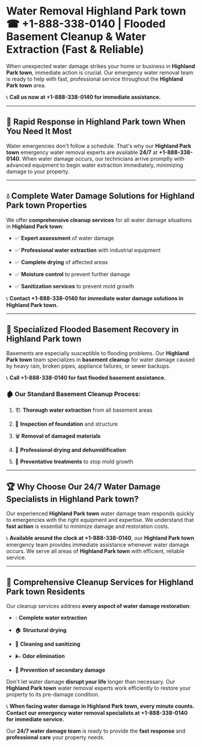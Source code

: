 # Water Removal Highland Park town ☎ +1-888-338-0140 | Flooded Basement Cleanup & Water Extraction (Fast & Reliable)

When unexpected water damage strikes your home or business in **Highland Park town**, immediate action is crucial. Our emergency water removal team is ready to help with fast, professional service throughout the **Highland Park town** area. 

📞 **Call us now at +1-888-338-0140 for immediate assistance.**
---
## 🚀 Rapid Response in Highland Park town When You Need It Most
Water emergencies don't follow a schedule. That's why our **Highland Park town** emergency water removal experts are available **24/7** at **+1-888-338-0140**. When water damage occurs, our technicians arrive promptly with advanced equipment to begin water extraction immediately, minimizing damage to your property.
---
## 💧 Complete Water Damage Solutions for Highland Park town Properties
We offer **comprehensive cleanup services** for all water damage situations in **Highland Park town**:
- ✅ **Expert assessment** of water damage  
- ✅ **Professional water extraction** with industrial equipment  
- ✅ **Complete drying** of affected areas  
- ✅ **Moisture control** to prevent further damage  
- ✅ **Sanitization services** to prevent mold growth  
📞 **Contact +1-888-338-0140 for immediate water damage solutions in Highland Park town.**
---
## 🌊 Specialized Flooded Basement Recovery in Highland Park town
Basements are especially susceptible to flooding problems. Our **Highland Park town** team specializes in **basement cleanup** for water damage caused by heavy rain, broken pipes, appliance failures, or sewer backups. 
📞 **Call +1-888-338-0140 for fast flooded basement assistance.**
### 🏚️ Our Standard Basement Cleanup Process:
1. 🏗️ **Thorough water extraction** from all basement areas  
2. 🔎 **Inspection of foundation** and structure  
3. 🗑️ **Removal of damaged materials**  
4. 💨 **Professional drying and dehumidification**  
5. 🚫 **Preventative treatments** to stop mold growth  
---
## 🏆 Why Choose Our 24/7 Water Damage Specialists in Highland Park town?
Our experienced **Highland Park town** water damage team responds quickly to emergencies with the right equipment and expertise. We understand that **fast action** is essential to minimize damage and restoration costs.
📞 **Available around the clock at +1-888-338-0140**, our **Highland Park town** emergency team provides immediate assistance whenever water damage occurs. We serve all areas of **Highland Park town** with efficient, reliable service.
---
## 🧹 Comprehensive Cleanup Services for Highland Park town Residents
Our cleanup services address **every aspect of water damage restoration**:
- 💧 **Complete water extraction**  
- 🏠 **Structural drying**  
- 🧼 **Cleaning and sanitizing**  
- 🌬️ **Odor elimination**  
- 🚫 **Prevention of secondary damage**  
Don't let water damage **disrupt your life** longer than necessary. Our **Highland Park town** water removal experts work efficiently to restore your property to its pre-damage condition.
📞 **When facing water damage in Highland Park town, every minute counts. Contact our emergency water removal specialists at +1-888-338-0140 for immediate service.**
Our **24/7 water damage team** is ready to provide the **fast response** and **professional care** your property needs.
